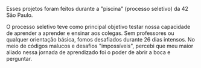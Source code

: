 Esses projetos foram feitos durante a "piscina" (processo seletivo) da 42 São Paulo.

O processo seletivo teve como principal objetivo testar nossa capacidade de aprender a aprender e ensinar aos colegas. Sem professores ou qualquer orientação básica, fomos desafiados durante 26 dias intensos. No meio de códigos malucos e desafios "impossíveis", percebi que meu maior aliado nessa jornada de aprendizado foi o poder de abrir a boca e perguntar.
